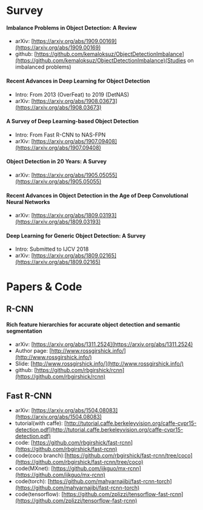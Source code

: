
# Survey  

#### Imbalance Problems in Object Detection: A Review  

- arXiv: [https://arxiv.org/abs/1909.00169](https://arxiv.org/abs/1909.00169)
- github: [https://github.com/kemaloksuz/ObjectDetectionImbalance](https://github.com/kemaloksuz/ObjectDetectionImbalance)(Studies on imbalanced problems)  

#### Recent Advances in Deep Learning for Object Detection

- Intro: From 2013 (OverFeat) to 2019 (DetNAS)
- arXiv: [https://arxiv.org/abs/1908.03673](https://arxiv.org/abs/1908.03673)

#### A Survey of Deep Learning-based Object Detection

- Intro: From Fast R-CNN to NAS-FPN
- arXiv: [https://arxiv.org/abs/1907.09408](https://arxiv.org/abs/1907.09408)

#### Object Detection in 20 Years: A Survey

- arXiv: [https://arxiv.org/abs/1905.05055](https://arxiv.org/abs/1905.05055)

#### Recent Advances in Object Detection in the Age of Deep Convolutional Neural Networks

- arXiv: [https://arxiv.org/abs/1809.03193](https://arxiv.org/abs/1809.03193)

#### Deep Learning for Generic Object Detection: A Survey

- Intro: Submitted to IJCV 2018
- arXiv: [https://arxiv.org/abs/1809.02165](https://arxiv.org/abs/1809.02165)  

# Papers & Code

## R-CNN
#### Rich feature hierarchies for accurate object detection and semantic segmentation
- arXiv: [https://arxiv.org/abs/1311.2524](https://arxiv.org/abs/1311.2524)
- Author page: [http://www.rossgirshick.info/](http://www.rossgirshick.info/)
- Slide: [http://www.rossgirshick.info/](http://www.rossgirshick.info/)
- github: [https://github.com/rbgirshick/rcnn](https://github.com/rbgirshick/rcnn)

## Fast R-CNN
- arXiv: [https://arxiv.org/abs/1504.08083](https://arxiv.org/abs/1504.08083)
- tutorial(with caffe): [http://tutorial.caffe.berkeleyvision.org/caffe-cvpr15-detection.pdf](http://tutorial.caffe.berkeleyvision.org/caffe-cvpr15-detection.pdf)
- code: [https://github.com/rbgirshick/fast-rcnn](https://github.com/rbgirshick/fast-rcnn)
- code(coco branch):[https://github.com/rbgirshick/fast-rcnn/tree/coco](https://github.com/rbgirshick/fast-rcnn/tree/coco)
- code(MXnet): [https://github.com/ijkguo/mx-rcnn](https://github.com/ijkguo/mx-rcnn)
- code(torch): [https://github.com/mahyarnajibi/fast-rcnn-torch](https://github.com/mahyarnajibi/fast-rcnn-torch)
- code(tensorflow): [https://github.com/zplizzi/tensorflow-fast-rcnn](https://github.com/zplizzi/tensorflow-fast-rcnn)













